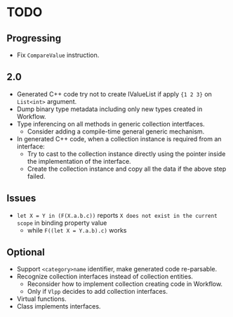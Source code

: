 # TODO

## Progressing

- Fix `CompareValue` instruction.

## 2.0

- Generated C++ code try not to create IValueList if apply `{1 2 3}` on `List<int>` argument.
- Dump binary type metadata including only new types created in Workflow.
- Type inferencing on all methods in generic collection intertfaces.
  - Consider adding a compile-time general generic mechanism.
- In generated C++ code, when a collection instance is required from an interface:
  - Try to cast to the collection instance directly using the pointer inside the implementation of the interface.
  - Create the collection instance and copy all the data if the above step failed.

## Issues

- `let X = Y in (F(X.a.b.c))` reports `X does not exist in the current scope` in binding property value
  - while `F((let X = Y.a.b).c)` works

## Optional

- Support `<category>name` identifier, make generated code re-parsable.
- Recognize collection interfaces instead of collection entities.
  - Reconsider how to implement collection creating code in Workflow.
  - Only if `Vlpp` decides to add collection interfaces.
- Virtual functions.
- Class implements interfaces.
